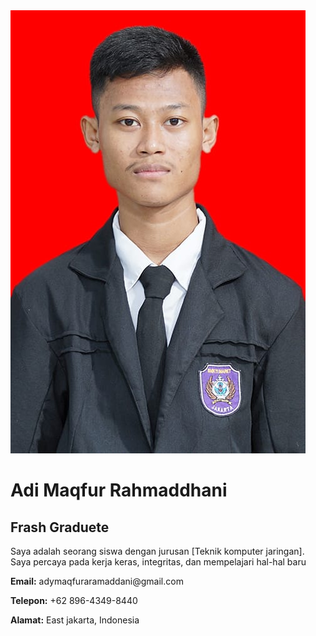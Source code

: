 <html lang="id">
<head>
  <meta charset="UTF-8" />
  <meta name="viewport" content="width=device-width, initial-scale=1.0" />
  <link rel="stylesheet" href="profile.css" />
</head>
<body>
  <div class="container">
    <div class="card">
      <div class="profile-img">
        <img src="WhatsApp Image 2025-02-12 at 13.37.48 (2).jpeg" alt="Foto Profil" />
      </div>
      <div class="profile-info">
        <h1>Adi Maqfur Rahmaddhani</h1>
        <h2>Frash Graduete</h2>
        <p class="bio">
          Saya adalah seorang siswa dengan jurusan [Teknik komputer jaringan]. Saya percaya pada kerja keras, integritas, dan mempelajari hal-hal baru 
 </p>
        <div class="contact">
          <p><strong>Email:</strong> adymaqfuraramaddani@gmail.com</p>
          <p><strong>Telepon:</strong> +62 896-4349-8440</p>
          <p><strong>Alamat:</strong> East jakarta, Indonesia</p>
        </div>
      </div>
    </div>
  </div>
</body>
</html>
